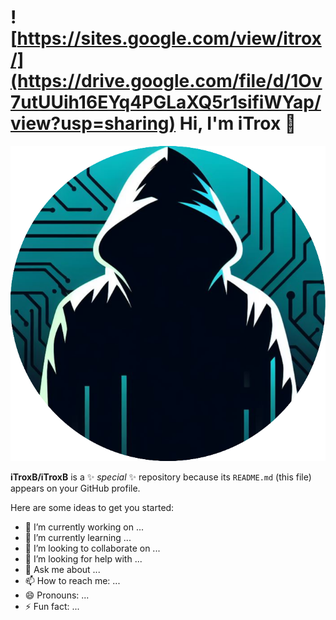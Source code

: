 #  ![https://sites.google.com/view/itrox/](https://drive.google.com/file/d/1Ov7utUUih16EYq4PGLaXQ5r1sifiWYap/view?usp=sharing) Hi, I'm iTrox 👋

![image](/img/itroxb.png)

**iTroxB/iTroxB** is a ✨ _special_ ✨ repository because its `README.md` (this file) appears on your GitHub profile.

Here are some ideas to get you started:

- 🔭 I’m currently working on ...
- 🌱 I’m currently learning ...
- 👯 I’m looking to collaborate on ...
- 🤔 I’m looking for help with ...
- 💬 Ask me about ...
- 📫 How to reach me: ...
- 😄 Pronouns: ...
- ⚡ Fun fact: ...

